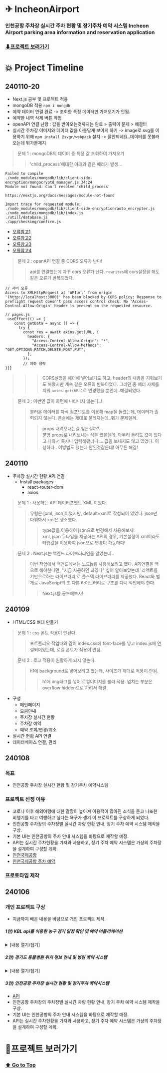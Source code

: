 # ✈ IncheonAirport

### 인천공항 주차장 실시간 주차 현황 및 장기주차 예약 시스템 Incheon Airport parking area information and reservation application

### [⬇프로젝트 보러가기](#프로젝트-보러가기-1)

# :boom: Project Timeline

## 240110-20

- Next.js 공부 및 프로젝트 적용
- mongoDB 적용 `npm i mongdb`
- 예약 데이터 연결 완료 -> 조회한 특정 데이터만 가져오기가 안됨.
- 예약한 내역 삭제 버튼 작업
- openAPI 연결 난항 : 값을 받아오는것까지는 완료 > 출력이 문제 > 해결!!!
- 실시간 주차장 이미지와 데이터 값을 아름답게 보이게 하기 -> image로 svg를 이용하기 위해 `npm install @svgr/webpack` 설치 -> 잘안되네요..데이터를 못불러오는데 뭐가문제지

> 문제 1 : mongoDB의 데이터 중 특정 값 조회하여 가져오기
>
> > 'child_process'에대한 아래와 같은 에러가 발생...

```
Failed to compile
./node_modules/mongodb/lib/client-side-encryption/mongocryptd_manager.js:34:24
Module not found: Can't resolve 'child_process'

https://nextjs.org/docs/messages/module-not-found

Import trace for requested module:
./node_modules/mongodb/lib/client-side-encryption/auto_encrypter.js
./node_modules/mongodb/lib/index.js
./utill/database.js
./app/checking/confirm.js
```

- [오류참고1](https://stackoverflow.com/questions/77773159/how-to-query-database-using-react-redux-toolkit-in-nextjs14)
- [오류참고2](https://www.mongodb.com/developer/languages/javascript/nextjs-with-mongodb/)
- [오류참고3](https://www.mongodb.com/community/forums/t/performance-improvement-for-nextjs-mongodb-app/212889/1)
- [오류참고4](https://stackoverflow.com/questions/70034774/nextjs-fetching-data-from-mongodb-using-getserversideprops)

> 문제 2 : openAPI 연결 중 CORS 오류가 난다!
>
> > api를 연결했는데 자꾸 cors 오류가 난다. `rewrites`에 cors설정을 해도 같은 오류가 반복되었다.

```
// 서버 오류
Access to XMLHttpRequest at 'APIurl' from origin '(http://localhost:3000)' has been blocked by CORS policy: Response to preflight request doesn't pass access control check: No 'Access-Control-Allow-Origin' header is present on the requested resource.

// pages.js
 useEffect(() => {
    const getData = async () => {
      try {
        const res = await axios.get(URL, {
          headers: {
            "Access-Control-Allow-Origin": "*",
            "Access-Control-Allow-Methods": "GET,OPTIONS,PATCH,DELETE,POST,PUT",
          },
        });
        // 이하 생략
}}}
```

> > > CORS설정을 헤더에 넣어보기도 하고, header의 내용을 지워보기도 해봤지만 계속 같은 오류의 반복이었다. 그러던 중 헤더 자체를 지워 `axios.get(URL)`로 변경했을 뿐인데..해결되었다.

> 문제 3 : 이번엔 값이 화면에 나타나지 않는다..!
>
> > 불러온 데이터를 자식 컴포넌트를 이용해 map을 돌렸는데, 데이터가 출력되지 않는다. 콘솔에는 제대로 불러지는데..뭐가 문제일까.
> >
> > > props 내려보내는걸 잊은걸까?...<br>분명 props로 내려보내는 식을 썼을텐데, 아무리 돌려도 값이 없다고 나와서 혹시나 입력해봤더니.... 값을 보내지도 않고 있었다. 이상하다.. 이방법도 했는데 안된것같은데! 아무튼 해결!

## 240110

- 주차장 실시간 현황 API 연결
  - Install packages
    - react-router-dom
    - axios

> 문제 1 : 사용하는 API 데이터포맷도 XML 이었다.
>
> > 유형은 [xml, json]이었지만, default=xml로 작성되어 있었다. json만 다뤄봐서 xml은 생소했다. <!-- [TCPschool:xml](https://www.tcpschool.com/xml/intro) -->
> >
> > > type값을 이용하여 json으로 변경해서 사용해보자! <br/> xml, json 두타입을 제공하는 API의 경우, 기본설정이 xml이라도 타입값을 이용하여 json으로 변경이 가능하다!

> 문제 2 : Next.js는 백엔드 라이브러리인줄 알았는데..
>
> > 이번 작업에서 백앤드에서는 노드js를 사용해보려고 했다. API연결을 백으로 해야한다면, "지금 사용하면 되겠다" 싶어 알아보았는데 '리액트를 기반으로하는 라이브러리'로 풀스텍 라이브러리를 제공했다. React와 별개로 JavaScript의 또 다른 라이브러리로 구조를 다시 작업해야 한다.
> >
> > > Next.js를 공부해보자!

## 240109

- HTML/CSS 뼈대 만들기

> 문제 1 : css 폰트 적용이 안된다.
>
> > 포트폴리오 작업때와 같이 index.css에 font-face를 넣고 index.js에 연결되어있는데, 로컬 폰트가 적용이 안됨.

> 문제 2 : 로고 적용이 원활하게 되지 않는다.
>
> > h1에 background로 넣어보려고 했는데, 사이즈가 제대로 적용이 안됨.
> >
> > > h1에 img태그를 넣어 로컬이미지를 불러 적용. 넘치는 부분은 overflow:hidden으로 가려서 해결.

- 구성
  - 메인페이지
  - ~~요금안내~~
  - 주차장 실시간 현황
  - 주차장 예약
  - 예약 조회/변경/취소
- 실시간 현황 API 연결
- 데이터베이스 연결, 관리

## 240108

### 목표

- 인천공항 주차장 실시간 현황 및 장기주차 예약시스템

### 프로젝트 선정 이유

- 코로나 이후 해외여행에 대한 갈망이 높아져 이용객이 많아진 소식을 듣고 나또한 비행기를 타고 여행하고 싶다는 욕구가 생겨 이 프로젝트를 구상하게 되었다.
- 인천공항 주차장의 주차장별 실시간 차량 현황 안내, 장기 주차 예약 시스템 제작을 구상.
- 기본 UI는 인천공항의 주차 안내 시스템을 바탕으로 제작할 예정.
- API는 실시간 주차현황을 가져와 사용하고, 장기 주차 예약 시스템은 가상의 주차장을 설계하여 구성할 계획.
- [인천국제공항](https://www.airport.kr/ap/ko/index.do)<br>
- [인천국제공항 주차 예약](https://parking.airport.kr/reserve)

### 프로토타입 제작

## 240106

### 개인 프로젝트 구상

- 지금까지 배운 내용을 바탕으로 개인 프로젝트 제작.

##### 1안) KBL api를 이용한 농구 경기 일정 확인 및 예약 어플리케이션

<details>
<summary>[내용 열기/접기]</summary>

- [API](https://betsapi.com/lt/2148/Korea-KBL)
- 한국 프로 농구 경기 일정 확인과 농구 경기 예약 어플리케이션 제작을 구상.
- 현재 농구 시즌으로 평소 농구경기 보는 것을 좋아해 생각해본 어플리케이션.
- 찾은 API 중 1개는 한국, 1개는 외국 API로 한국 API는 20년 이후 업데이트가 멈췄고, 외국 API 월 10달러의 유료 서비스 였음.
- 작업 후 지속적인 유지가 어려울 것 같아 보류.

</details>

##### 2안) 경기도 동물병원 위치 정보 안내 및 병원 예약 시스템

<details>
<summary>[내용 열기/접기]</summary>

- [API](https://data.gg.go.kr/portal/data/service/selectServicePage.do?page=1&rows=10&sortColumn=&sortDirection=&infId=Y5M0CVS8XM2C821G09A813809578&infSeq=3&order=&loc=&searchWord=%EB%8F%99%EB%AC%BC%EB%B3%91%EC%9B%90+%ED%98%84%ED%99%A9)
- 경기도 내 동물병원 위치(지도), 정보 안내 및 병원 예약 시스템 제작을 구상.
- 현재 고양이를 반려하고 있어 생각해본 어플리케이션.
- UI디자인부터 xml API 공부도 함께 필요한데, 프로젝트 기간이 한정적이라 추후 두번째 개인 프로젝트로 제작 구상 중.

</details>

##### **3안) 인천공항 주차장 실시간 현황 및 장기주차 예약시스템**

- [API](https://www.data.go.kr/data/15095047/openapi.do)
- 인천공항 주차장의 주차장별 실시간 차량 현황 안내, 장기 주차 예약 시스템 제작을 구상.
- 기본 UI는 인천공항의 주차 안내 시스템을 바탕으로 제작할 예정.
- API는 실시간 주차현황을 가져와 사용하고, 장기 주차 예약 시스템은 가상의 주차장을 설계하여 구성할 계획.

# 💫프로젝트 보러가기

### [⬆ Go to Top](#-IncheonAirport)
